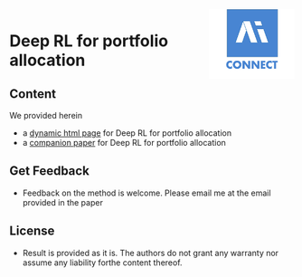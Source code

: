 <img src="Logo AI Square Connect.png" align="right" width="30%"/>

# Deep RL for portfolio allocation

## Content
We provided herein 

- a <a href="http://www.aisquareconnect.com/deeprl/models.html">dynamic html page</a> for Deep RL for portfolio allocation 
- a <a href="https://github.com/aisquareconnect/deeprlportfolio/blob/master/paper.pdf">companion paper</a> for Deep RL for portfolio allocation 


## Get Feedback
- Feedback on the method is welcome. Please email me at the email provided in the paper

## License
- Result is provided as it is. The authors do not grant any warranty nor assume any liability forthe content thereof. 
